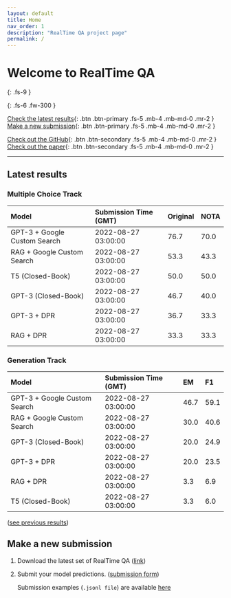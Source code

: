 ```yaml
---
layout: default
title: Home
nav_order: 1
description: "RealTime QA project page"
permalink: /
---
```


# Welcome to RealTime QA
{: .fs-9 }


{: .fs-6 .fw-300 }

[Check the latest results](#latest-results){: .btn .btn-primary .fs-5 .mb-4 .mb-md-0 .mr-2 } [Make a new submission](#make-a-new-submission){: .btn .btn-primary .fs-5 .mb-4 .mb-md-0 .mr-2 }

[Check out the GitHub](https://github.com/realtimeqa/realtimeqa_public){: .btn .btn-secondary .fs-5 .mb-4 .mb-md-0 .mr-2 } [Check out the paper](https://arxiv.org/abs/2207.13332){: .btn .btn-secondary .fs-5 .mb-4 .mb-md-0 .mr-2 }

---

## Latest results 

### Multiple Choice Track

| Model        | Submission Time (GMT) | Original | NOTA | 
|:-------------|:---------|:---------|:-----|
|GPT-3 + Google Custom Search|2022-08-27 03:00:00|76.7|70.0|
|RAG + Google Custom Search|2022-08-27 03:00:00|53.3|43.3|
|T5 (Closed-Book)|2022-08-27 03:00:00|50.0|50.0|
|GPT-3 (Closed-Book)|2022-08-27 03:00:00|46.7|40.0|
|GPT-3 + DPR|2022-08-27 03:00:00|36.7|33.3|
|RAG + DPR|2022-08-27 03:00:00|33.3|33.3|



### Generation Track

| Model        | Submission Time (GMT) | EM | F1 | 
|:-------------|:---------|:---------|:-----|
|GPT-3 + Google Custom Search|2022-08-27 03:00:00|46.7|59.1|
|RAG + Google Custom Search|2022-08-27 03:00:00|30.0|40.6|
|GPT-3 (Closed-Book)|2022-08-27 03:00:00|20.0|24.9|
|GPT-3 + DPR|2022-08-27 03:00:00|20.0|23.5|
|RAG + DPR|2022-08-27 03:00:00|3.3|6.9|
|T5 (Closed-Book)|2022-08-27 03:00:00|3.3|6.0|



([see previous results](https://realtimeqa.github.io/docs/results/2022/))

## Make a new submission

1. Download the latest set of RealTime QA ([link](https://github.com/realtimeqa/realtimeqa_public))

1. Submit your model predictions. ([submission form](https://forms.gle/6xANYtedAf8UrqyY8))

    Submission examples (`.jsonl file`) are available [here](https://github.com/realtimeqa/realtimeqa_public/tree/main/baseline_results)
